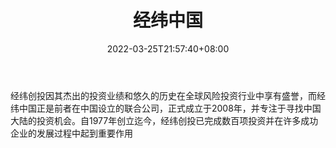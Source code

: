 ﻿---
weight: 
title: "经纬中国"
description: "经纬创投因其杰出的投资业绩和悠久的历史在全球风险投资行业中享有盛誉，而经纬中国正是前者在中国设立的联合公司，正式成立于2008年，并专注于寻找中国大陆的投资机会"
date: 2022-03-25T21:57:40+08:00
lastmod: 2022-03-25T16:45:40+08:00
draft: false
authors: ["Metabd"]
featuredImage: "jingweizhongguo.jpg"
link: ""
tags: ["投资机构","经纬中国"]
categories: ["navigation"]
navigation: ["投资机构"]
lightgallery: true
toc: true
pinned: false
recommend: false
recommend1: false
---
经纬创投因其杰出的投资业绩和悠久的历史在全球风险投资行业中享有盛誉，而经纬中国正是前者在中国设立的联合公司，正式成立于2008年，并专注于寻找中国大陆的投资机会。自1977年创立迄今，经纬创投已完成数百项投资并在许多成功企业的发展过程中起到重要作用
